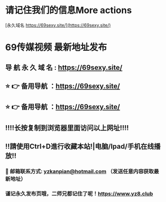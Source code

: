 # 请记住我们的信息More actions

[永久域名 https://69sexy.site/](https://69sexy.site/)
# 69传媒视频 最新地址发布 
## 导 航 永 久 域 名 : https://69sexy.site/
## ⭐️ 👉 备用导航 ：https://69sexy.site/
## ⭐️ 👉 备用导航 ：https://69sexy.site/
## ‼️‼️长按复制到浏览器里面访问以上网址‼️‼️
## ‼️請使用Ctrl+D進行收藏本站!|电脑/Ipad/手机在线播放‼️
### 📧 邮箱联系方式: yzkanpian@hotmail.com （发送任意内容获取最新地址）
### 谨记永久发布页哦，二师兄都记住了呢！https://www.yz8.club
